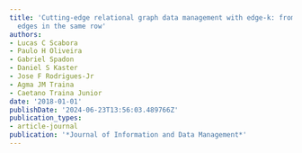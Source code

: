```yaml
---
title: 'Cutting-edge relational graph data management with edge-k: from one to multiple
  edges in the same row'
authors:
- Lucas C Scabora
- Paulo H Oliveira
- Gabriel Spadon
- Daniel S Kaster
- Jose F Rodrigues-Jr
- Agma JM Traina
- Caetano Traina Junior
date: '2018-01-01'
publishDate: '2024-06-23T13:56:03.489766Z'
publication_types:
- article-journal
publication: '*Journal of Information and Data Management*'
---
```

